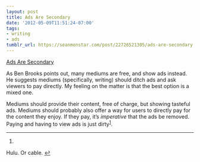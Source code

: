 ```yaml
---
layout: post
title: Ads Are Secondary
date: '2012-05-09T11:51:24-07:00'
tags:
- writing
- ads
tumblr_url: https://seanmonstar.com/post/22726521305/ads-are-secondary
---
```

[Ads Are Secondary](http://brooksreview.net/2012/05/greed-free-and-change/)  

As Ben Brooks points out, many mediums are free, and show ads instead. He suggests mediums (specifically, writing) should ditch ads and ask viewers to pay directly. My feeling on the matter is that the best option is a mixed one.

Mediums should provide their content, free of charge, but showing tasteful ads. Mediums should probably also offer a way for users to directly pay for the content they enjoy. If they pay, it’s _imperative_ that the ads be removed. Paying and having to view ads is just dirty<sup id="fnref:1"><a href="#fn:1" class="footnote-ref" role="doc-noteref">1</a></sup>.

* * *

1. 

Hulu. Or cable.&nbsp;[↩︎](#fnref:1)

